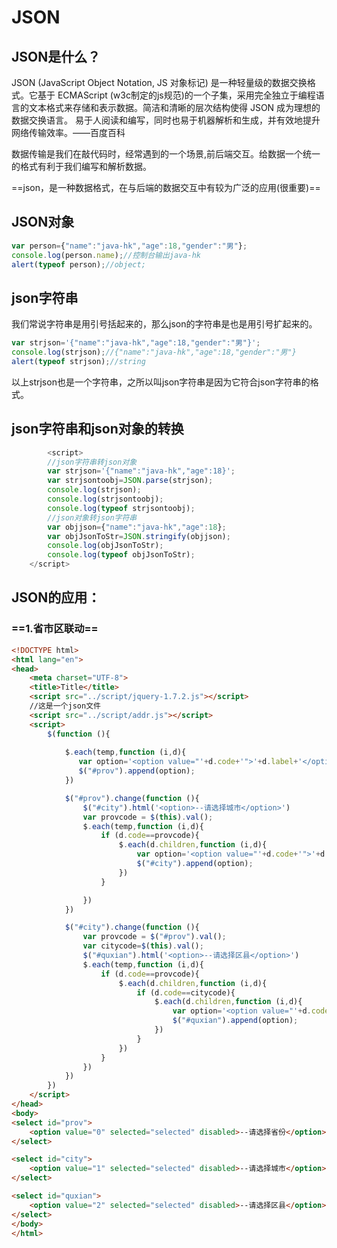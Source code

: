 # JSON



## JSON是什么？

JSON (JavaScript Object Notation, JS 对象标记) 是一种轻量级的数据交换格式。它基于 ECMAScript (w3c制定的js规范)的一个子集，采用完全独立于编程语言的文本格式来存储和表示数据。简洁和清晰的层次结构使得 JSON 成为理想的数据交换语言。 易于人阅读和编写，同时也易于机器解析和生成，并有效地提升网络传输效率。——百度百科

数据传输是我们在敲代码时，经常遇到的一个场景,前后端交互。给数据一个统一的格式有利于我们编写和解析数据。

==json，是一种数据格式，在与后端的数据交互中有较为广泛的应用(很重要)==



## JSON对象

```javascript
var person={"name":"java-hk","age":18,"gender":"男"};
console.log(person.name);//控制台输出java-hk
alert(typeof person);//object;
```



## json字符串

我们常说字符串是用引号括起来的，那么json的字符串是也是用引号扩起来的。

```javascript
var strjson='{"name":"java-hk","age":18,"gender":"男"}';
console.log(strjson);//{"name":"java-hk","age":18,"gender":"男"}
alert(typeof strjson);//string
```

以上strjson也是一个字符串，之所以叫json字符串是因为它符合json字符串的格式。



## json字符串和json对象的转换

```javascript
		<script>
        //json字符串转json对象
        var strjson='{"name":"java-hk","age":18}';
        var strjsontoobj=JSON.parse(strjson);
        console.log(strjson);
        console.log(strjsontoobj);
        console.log(typeof strjsontoobj);
        //json对象转json字符串
        var objjson={"name":"java-hk","age":18};
        var objJsonToStr=JSON.stringify(objjson);
        console.log(objJsonToStr);
        console.log(typeof objJsonToStr);
    </script>
```



## JSON的应用：

### ==1.省市区联动==

```html
<!DOCTYPE html>
<html lang="en">
<head>
    <meta charset="UTF-8">
    <title>Title</title>
    <script src="../script/jquery-1.7.2.js"></script>
  	//这是一个json文件
    <script src="../script/addr.js"></script>
    <script>
        $(function (){
            
           	$.each(temp,function (i,d){
               var option='<option value="'+d.code+'">'+d.label+'</option>';
               $("#prov").append(option);
            })

            $("#prov").change(function (){
                $("#city").html('<option>--请选择城市</option>')
                var provcode = $(this).val();
                $.each(temp,function (i,d){
                    if (d.code==provcode){
                        $.each(d.children,function (i,d){
                            var option='<option value="'+d.code+'">'+d.label+'</option>';
                            $("#city").append(option);
                        })
                    }

                })
            })

            $("#city").change(function (){
                var provcode = $("#prov").val();
                var citycode=$(this).val();
                $("#quxian").html('<option>--请选择区县</option>')
                $.each(temp,function (i,d){
                    if (d.code==provcode){
                        $.each(d.children,function (i,d){
                            if (d.code==citycode){
                                $.each(d.children,function (i,d){
                                    var option='<option value="'+d.code+'">'+d.label+'</option>';
                                    $("#quxian").append(option);
                                })
                            }
                        })
                    }
                })
            })
        })
    </script>
</head>
<body>
<select id="prov">
    <option value="0" selected="selected" disabled>--请选择省份</option>
</select>

<select id="city">
    <option value="1" selected="selected" disabled>--请选择城市</option>
</select>

<select id="quxian">
    <option value="2" selected="selected" disabled>--请选择区县</option>
</select>
</body>
</html>
```

